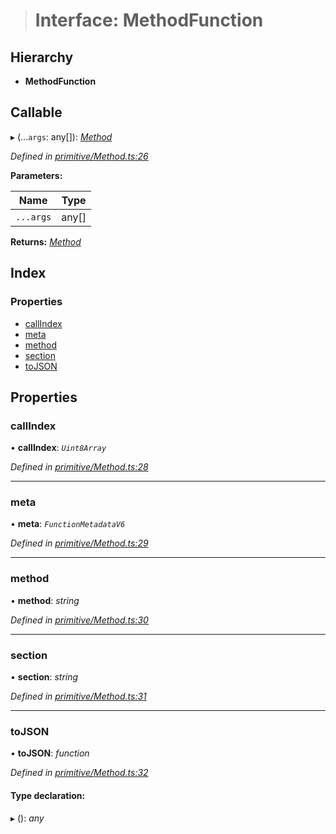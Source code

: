 > # Interface: MethodFunction

## Hierarchy

* **MethodFunction**

## Callable

▸ (...`args`: any[]): *[Method](../classes/_primitive_method_.method.md)*

*Defined in [primitive/Method.ts:26](https://github.com/polkadot-js/api/blob/d34eb15/packages/types/src/primitive/Method.ts#L26)*

**Parameters:**

Name | Type |
------ | ------ |
`...args` | any[] |

**Returns:** *[Method](../classes/_primitive_method_.method.md)*

## Index

### Properties

* [callIndex](_primitive_method_.methodfunction.md#callindex)
* [meta](_primitive_method_.methodfunction.md#meta)
* [method](_primitive_method_.methodfunction.md#method)
* [section](_primitive_method_.methodfunction.md#section)
* [toJSON](_primitive_method_.methodfunction.md#tojson)

## Properties

###  callIndex

• **callIndex**: *`Uint8Array`*

*Defined in [primitive/Method.ts:28](https://github.com/polkadot-js/api/blob/d34eb15/packages/types/src/primitive/Method.ts#L28)*

___

###  meta

• **meta**: *`FunctionMetadataV6`*

*Defined in [primitive/Method.ts:29](https://github.com/polkadot-js/api/blob/d34eb15/packages/types/src/primitive/Method.ts#L29)*

___

###  method

• **method**: *string*

*Defined in [primitive/Method.ts:30](https://github.com/polkadot-js/api/blob/d34eb15/packages/types/src/primitive/Method.ts#L30)*

___

###  section

• **section**: *string*

*Defined in [primitive/Method.ts:31](https://github.com/polkadot-js/api/blob/d34eb15/packages/types/src/primitive/Method.ts#L31)*

___

###  toJSON

• **toJSON**: *function*

*Defined in [primitive/Method.ts:32](https://github.com/polkadot-js/api/blob/d34eb15/packages/types/src/primitive/Method.ts#L32)*

#### Type declaration:

▸ (): *any*